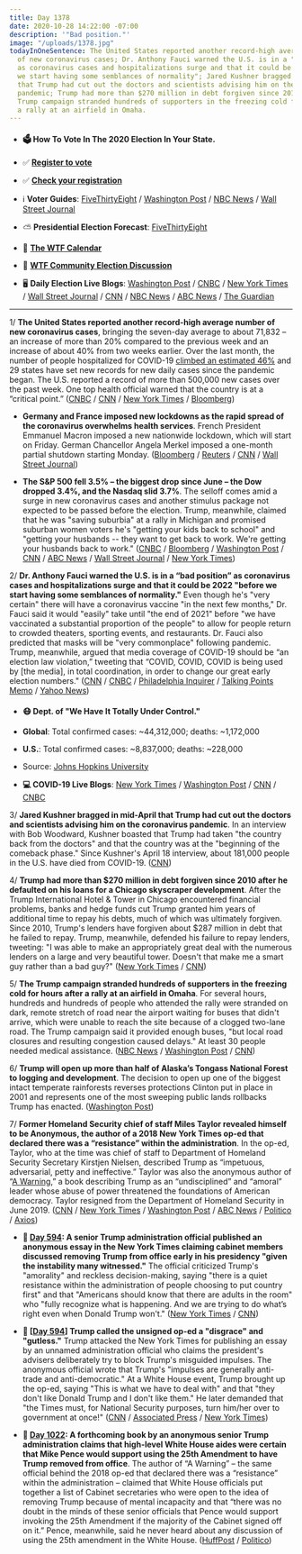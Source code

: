 ```yaml
---
title: Day 1378
date: 2020-10-28 14:22:00 -07:00
description: '"Bad position."'
image: "/uploads/1378.jpg"
todayInOneSentence: The United States reported another record-high average number
  of new coronavirus cases; Dr. Anthony Fauci warned the U.S. is in a "bad position"
  as coronavirus cases and hospitalizations surge and that it could be 2022 "before
  we start having some semblances of normality"; Jared Kushner bragged in mid-April
  that Trump had cut out the doctors and scientists advising him on the coronavirus
  pandemic; Trump had more than $270 million in debt forgiven since 2010; and the
  Trump campaign stranded hundreds of supporters in the freezing cold for hours after
  a rally at an airfield in Omaha.
---
```


* #### 🗳 How To Vote In The 2020 Election In Your State.

* ✅ **[Register to vote](https://www.vote.org/register-to-vote/)**

* ✅ **[Check your registration](https://www.vote.org/am-i-registered-to-vote/)**

* ℹ️ **Voter Guides**: [FiveThirtyEight](https://projects.fivethirtyeight.com/how-to-vote-2020/) / [Washington Post](https://www.washingtonpost.com/elections/2020/how-to-vote/) / [NBC News](https://www.nbcnews.com/specials/plan-your-vote-state-by-state-guide-voting-by-mail-early-in-person-voting-election/index.html?cid=bc_npd_nn_ms_np-1_200816) / [Wall Street Journal](https://www.wsj.com/articles/how-to-vote-by-mail-in-every-state-11597840923)

* ⛅️ **Presidential Election Forecast**: [FiveThirtyEight](https://projects.fivethirtyeight.com/2020-election-forecast/)

* 📆 **[The WTF Calendar](https://talk.whatthefuckjusthappenedtoday.com/t/the-wtf-event-calendar/5888)**

* 💬 **[WTF Community Election Discussion](https://talk.whatthefuckjusthappenedtoday.com/t/2020-general-election-trump-vs-biden/5758)**

* 🖥 **Daily Election Live Blogs**: [Washington Post](https://www.washingtonpost.com/elections/2020/10/28/trump-biden-live-updates/) / [CNBC](https://www.cnbc.com/2020/10/28/election-2020-latest-news-trump-biden.html) / [New York Times](https://www.nytimes.com/live/2020/10/28/us/trump-biden-election?action=click&module=Top%20Stories&pgtype=Homepage) / [Wall Street Journal](https://www.wsj.com/livecoverage/latest-updates/election-live-updates-trump-biden?mod=hp_theme_election-2020-ribbon) / [CNN](https://www.cnn.com/politics/live-news/us-election-news-10-28-2020/index.html) / [NBC News](https://www.nbcnews.com/politics/2020-election/live-blog/2020-10-28-trump-biden-election-n1245008) / [ABC News](https://abcnews.go.com/Politics/live-updates/2020-election-campaign/?id=73866699) / [The Guardian](https://www.theguardian.com/us-news/live/2020/oct/27/us-election-2020-live-voter-turnout-donald-trump-joe-biden-barack-obama-latest-presidential-elections-news-updates)

---

1/ **The United States reported another record-high average number of new coronavirus cases**, bringing the seven-day average  to about 71,832 – an increase of more than 20% compared to the previous week and an increase of about 40% from two weeks earlier. Over the last month, the number of people hospitalized for COVID-19 [climbed an estimated 46%](https://www.nytimes.com/live/2020/10/28/world/covid-19-coronavirus-updates/a-46-percent-spike-in-covid-19-patients-strains-the-capacities-of-hospitals-in-the-us) and 29 states have set new records for new daily cases since the pandemic began. The U.S. reported a record of more than 500,000 new cases over the past week. One top health official warned that the country is at a “critical point.” ([CNBC](https://www.cnbc.com/2020/10/28/covid-cases-hospitalizations-continue-to-surge-as-us-reaches-critical-point-in-pandemic.html) / [CNN](https://www.cnn.com/2020/10/28/health/us-coronavirus-wednesday/index.html) / [New York Times](https://www.nytimes.com/live/2020/10/28/world/covid-19-coronavirus-updates/us-reports-a-record-500000-new-cases-in-the-past-week-as-the-trump-administration-says-it-is-ending-the-pandemic) / [Bloomberg](https://www.bloomberg.com/news/articles/2020-10-28/virus-cases-are-spiking-just-when-they-could-hurt-trump-the-most?sref=MIBMEEoj))

* **Germany and France imposed new lockdowns as the rapid spread of the coronavirus overwhelms health services**. French President Emmanuel Macron imposed a new nationwide lockdown, which will start on Friday. German Chancellor Angela Merkel imposed a one-month partial shutdown starting Monday. ([Bloomberg](https://www.bloomberg.com/news/articles/2020-10-28/macron-imposes-new-nationwide-lockdown-in-france-as-cases-surge?sref=MIBMEEoj) / [Reuters](https://www.reuters.com/article/health-coronavirus/germany-and-france-prepare-new-lockdowns-as-covid-sweeps-europe-idUSKBN27D1J2) / [CNN](https://www.cnn.com/2020/10/28/europe/europe-new-lockdowns-announced-intl/index.html) / [Wall Street Journal](https://www.wsj.com/articles/frances-macron-announces-new-national-lockdown-starting-friday-11603913424?mod=hp_lead_pos5))

* **The S&P 500 fell 3.5% – the biggest drop since June – the Dow dropped 3.4%, and the Nasdaq slid 3.7%**. The selloff comes amid a surge in new coronavirus cases and another stimulus package not expected to be passed before the election. Trump, meanwhile, claimed that he was "saving suburbia" at a rally in Michigan and promised suburban women voters he's "getting your kids back to school" and "getting your husbands -- they want to get back to work. We're getting your husbands back to work." ([CNBC](https://www.cnbc.com/2020/10/27/stock-market-futures-open-to-close-news.html) / [Bloomberg](https://www.bloomberg.com/news/articles/2020-10-27/asian-stock-futures-signal-drop-dollar-slips-markets-wrap?sref=MIBMEEoj) / [Washington Post](https://www.washingtonpost.com/us-policy/2020/10/28/trump-stock-market-2020/) / [CNN](https://www.cnn.com/2020/10/27/politics/trump-suburban-women-2020-election/index.html) / [ABC News](https://abcnews.go.com/US/dow-plunges-700-points-covid-19-cases-spike/story?id=73877199) / [Wall Street Journal](https://www.wsj.com/articles/global-stock-markets-dow-update-10-28-2020-11603877876) / [New York Times](https://www.nytimes.com/live/2020/10/28/business/us-economy-coronavirus))

2/ **Dr. Anthony Fauci warned the U.S. is in a “bad position” as coronavirus cases and hospitalizations surge and that it could be 2022 "before we start having some semblances of normality."** Even though he's "very certain" there will have a coronavirus vaccine "in the next few months," Dr. Fauci said it would "easily" take until "the end of 2021" before "we have vaccinated a substantial proportion of the people" to allow for people return to crowded theaters, sporting events, and restaurants. Dr. Fauci also predicted that masks will be "very commonplace" following pandemic. Trump, meanwhile, argued that media coverage of COVID-19 should be “an election law violation,” tweeting that “COVID, COVID, COVID is being used by \[the media\], in total coordination, in order to change our great early election numbers." ([CNN](https://www.cnn.com/world/live-news/coronavirus-pandemic-10-28-20-intl/h_8a113a8138089ad977f8a4f1cae522b9) / [CNBC](https://www.cnbc.com/2020/10/28/coronavirus-dr-fauci-says-us-is-in-a-bad-position-as-daily-cases-hit-record-highs.html) / [Philadelphia Inquirer](https://www.inquirer.com/health/coronavirus/live/covid-coronavirus-cases-pa-philadelphia-nj-de-updates-testing-news-hospital-20201028.html) / [Talking Points Memo](https://talkingpointsmemo.com/news/trump-wants-covid-19-media-coverage-to-be-illegal-should-be-an-election-law-violation) / [Yahoo News](https://news.yahoo.com/trump-mark-meadows-control-pandemic-covid-covid-covid-losers-144243982.html))

* #### 😷 Dept. of "We Have It Totally Under Control."

* **Global**: Total confirmed cases: \~44,312,000; deaths: \~1,172,000

* **U.S.**: Total confirmed cases: \~8,837,000; deaths: \~228,000

* Source: [Johns Hopkins University](https://coronavirus.jhu.edu/map.html)

* **💻 COVID-19 Live Blogs**: [New York Times](https://www.nytimes.com/live/2020/10/28/world/covid-19-coronavirus-updates?action=click&module=Top%20Stories&pgtype=Homepage) / [Washington Post](https://www.washingtonpost.com/nation/2020/10/28/coronavirus-covid-live-updates-us/) / [CNN](https://www.cnn.com/world/live-news/coronavirus-pandemic-10-28-20-intl/index.html) / [CNBC](https://www.cnbc.com/2020/10/28/coronavirus-live-updates.html)

3/ **Jared Kushner bragged in mid-April that Trump had cut out the doctors and scientists advising him on the coronavirus pandemic**. In an interview with Bob Woodward, Kushner boasted that Trump had taken "the country back from the doctors" and that the country was at the "beginning of the comeback phase." Since Kushner's April 18 interview, about 181,000 people in the U.S. have died from COVID-19. ([CNN](https://www.cnn.com/2020/10/28/politics/woodward-kushner-coronavirus-doctors/index.html))

4/ **Trump had more than $270 million in debt forgiven since 2010 after he defaulted on his loans for a Chicago skyscraper development**. After the Trump International Hotel & Tower in Chicago encountered financial problems, banks and hedge funds cut Trump granted him years of additional time to repay his debts, much of which was ultimately forgiven. Since 2010, Trump's lenders have forgiven about $287 million in debt that he failed to repay. Trump, meanwhile, defended his failure to repay lenders, tweeting: "I was able to make an appropriately great deal with the numerous lenders on a large and very beautiful tower. Doesn't that make me a smart guy rather than a bad guy?" ([New York Times](https://www.nytimes.com/2020/10/27/business/trump-chicago-taxes.html) / [CNN](https://www.cnn.com/2020/10/27/politics/trump-tax-records-chicago-loan/index.html))

5/ **The Trump campaign stranded hundreds of supporters in the freezing cold for hours after a rally at an airfield in Omaha**.  For several hours, hundreds and hundreds of people who attended the rally were stranded on dark, remote stretch of road near the airport waiting for buses that didn't arrive, which were unable to reach the site because of a clogged two-lane road. The Trump campaign said it provided enough buses, "but local road closures and resulting congestion caused delays." At least 30 people needed medical assistance. ([NBC News](https://www.nbcnews.com/politics/2020-election/hundreds-trump-supporters-stuck-freezing-cold-omaha-airfield-after-rally-n1245065) / [Washington Post](https://www.washingtonpost.com/nation/2020/10/28/trump-omaha-supporters-stuck-cold/) / [CNN](https://www.cnn.com/2020/10/28/politics/donald-trump-omaha-rally-cold/index.html))

6/ **Trump will open up more than half of Alaska’s Tongass National Forest to logging and development**. The decision to open up one of the biggest intact temperate rainforests reverses protections Clinton put in place in 2001 and represents one of the most sweeping public lands rollbacks Trump has enacted. ([Washington Post](https://www.washingtonpost.com/climate-environment/2020/10/28/trump-tongass-national-forest-alaska/))

7/ **Former Homeland Security chief of staff Miles Taylor revealed himself to be Anonymous, the author of a 2018 New York Times op-ed that declared there was a “resistance” within the administration**. In the op-ed, Taylor, who at the time was chief of staff to Department of Homeland Security Secretary Kirstjen Nielsen, described Trump as “impetuous, adversarial, petty and ineffective.” Taylor was also the anonymous author of “[A Warning](https://amzn.to/31ShKEb),” a book describing Trump as an “undisciplined” and “amoral” leader whose abuse of power threatened the foundations of American democracy. Taylor resigned from the Department of Homeland Security in June 2019. ([CNN](https://www.cnn.com/2020/10/28/politics/anonymous-new-york-times-oped-writer/index.html) / [New York Times](https://www.nytimes.com/2020/10/28/us/politics/miles-taylor-anonymous-trump.html) / [Washington Post](https://www.washingtonpost.com/elections/2020/10/28/trump-biden-live-updates/#link-NC6ZZDEOUZDKBIZZPSUB4WID24) / [ABC News](https://abcnews.go.com/Politics/anonymous-author-white-house-book-revealed-miles-taylor/story?id=73884296) / [Politico](https://www.politico.com/news/2020/10/28/anonymous-ex-dhs-official-miles-taylor-433363) / [Axios](https://www.axios.com/who-is-anonymous-trump-white-house-b823e361-f6c5-414f-8b38-ea576e390143.html))

* **📌 [Day 594](https://whatthefuckjusthappenedtoday.com/2018/09/05/day-594/#1-a-senior-trump-administration-offi): A senior Trump administration official published an anonymous essay in the New York Times claiming cabinet members discussed removing Trump from office early in his presidency "given the instability many witnessed."** The official criticized Trump's "amorality" and reckless decision-making, saying "there is a quiet resistance within the administration of people choosing to put country first" and that "Americans should know that there are adults in the room" who "fully recognize what is happening. And we are trying to do what’s right even when Donald Trump won't." ([New York Times](https://www.nytimes.com/2018/09/05/opinion/trump-white-house-anonymous-resistance.html) / [CNN](https://www.cnn.com/2018/09/05/politics/nyt-trump-resistance-op-ed/index.html))

* **📌 \[[Day 594](https://whatthefuckjusthappenedtoday.com/2018/09/05/day-594/#2-trump-called-the-unsigned-op-ed-a)\] Trump called the unsigned op-ed a "disgrace" and "gutless."** Trump attacked the New York Times for publishing an essay by an unnamed administration official who claims the president's advisers deliberately try to block Trump's misguided impulses. The anonymous official wrote that Trump's "impulses are generally anti-trade and anti-democratic." At a White House event, Trump brought up the op-ed, saying "This is what we have to deal with" and that "they don't like Donald Trump and I don't like them." He later demanded that "the Times must, for National Security purposes, turn him/her over to government at once!" ([CNN](https://www.cnn.com/2018/09/05/politics/nyt-trump-resistance-op-ed/index.html) / [Associated Press](https://apnews.com/5d62a7c631604b1c9211a2188be4bb39/Anonymous-official-cites-Trump-'amorality'-in-NY-Times-op-ed) / [New York Times](https://www.nytimes.com/2018/09/05/us/politics/trump-new-york-times-anonymous-editorial.html))

* **📌 [Day 1022](https://whatthefuckjusthappenedtoday.com/2019/11/07/day-1022/#6-a-forthcoming-book-by-an-anonymous): A forthcoming book by an anonymous senior Trump administration claims that high-level White House aides were certain that Mike Pence would support using the 25th Amendment to have Trump removed from office**. The author of “A Warning” – the same official behind the 2018 op-ed that declared there was a “resistance” within the administration – claimed that White House officials put together a list of Cabinet secretaries who were open to the idea of removing Trump because of mental incapacity and that “there was no doubt in the minds of these senior officials that Pence would support invoking the 25th Amendment if the majority of the Cabinet signed off on it.” Pence, meanwhile, said he never heard about any discussion of using the 25th amendment in the White House. ([HuffPost](https://www.huffpost.com/entry/anonymous-book-warning-mike-pence_n_5dc376a1e4b00551388271cd) / [Politico](https://www.politico.com/news/2019/11/07/mike-pence-25th-amendment-trump-067319))